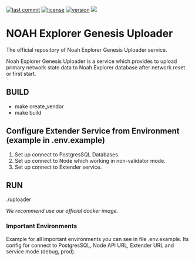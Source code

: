 
[![last commit](https://img.shields.io/github/last-commit/noah-blockchain/explorer-genesis-uploader.svg)]()
[![license](https://img.shields.io/packagist/l/doctrine/orm.svg)](https://github.com/noah-blockchain/explorer-genesis-uploader/blob/master/LICENSE)
[![version](https://img.shields.io/github/tag/noah-blockchain/explorer-genesis-uploader.svg)](https://github.com/noah-blockchain/explorer-genesis-uploader/releases/latest)
[![](https://tokei.rs/b1/github/noah-blockchain/explorer-genesis-uploader?category=lines)](https://github.com/noah-blockchai/explorer-genesis-uploader)

# NOAH Explorer Genesis Uploader

The official repository of Noah Explorer Genesis Uploader service.

Noah Explorer Genesis Uploader is a service which provides to upload primary network state data to Noah Explorer database after network reset or first start.

## BUILD

- make create_vendor
- make build

## Configure Extender Service from Environment (example in .env.example)
1) Set up connect to PostgresSQL Databases.
2) Set up connect to Node which working in non-validator mode. 
3) Set up connect to Extender service. 

## RUN
./uploader

_We recommend use our official docker image._
### Important Environments
Example for all important environments you can see in file .env.example.
Its config for connect to PostgresSQL, Node API URL, Extender URL and service mode (debug, prod).
